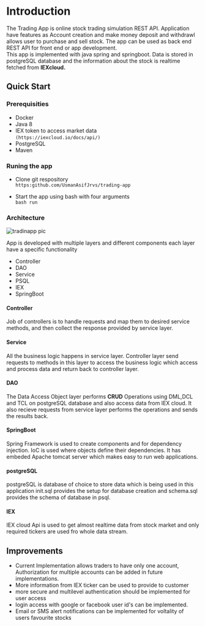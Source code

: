 # Introduction
The Trading App is online stock trading simulation REST API. Application have features as 
Account creation and make money deposit and withdrawl allows user to purchase and sell stock.
 The app can be used as back end REST API for front end or app development.<br />
 This app is implemented with java spring and springboot. Data is stored in postgreSQL 
 database and the information about the stock is realtime fetched from **IEXcloud.**

## Quick Start

### Prerequisities 
- Docker
- Java 8
- IEX token to access market data  <br />```(https://iexcloud.io/docs/api/)```  
- PostgreSQL
- Maven

### Runing the app
- Clone git respository <br/> ```https:github.com/UsmanAsifJrvs/trading-app```

- Start the app using bash with four arguments <br/>
    ```bash run```
  
### Architecture
![tradinapp pic](https://github.com/UsmanAsifJrvs/tradingapp/assets/tradingapp.svg)

App is developed with multiple layers and different components each layer
 have a specific functionality
- Controller
- DAO
- Service
- PSQL
- IEX
- SpringBoot

#### Controller
Job of controllers is to handle requests and map them to desired service methods, and 
then collect the response provided by service layer.

#### Service
All the business logic happens in service layer. Controller layer send requests to
 methods in this layer to access the business logic which access and process data
 and return back to controller layer.
 #### DAO
 The Data Access Object layer performs **CRUD** Operations using DML,DCL and TCL on 
 postgreSQL database and also access data from IEX cloud. It also recieve requests 
 from service layer performs the operations and sends the results back.
 
#### SpringBoot
Spring Framework is used to create components and for dependency injection.
 IoC is used where objects define their dependencies. It has embeded Apache tomcat server
 which makes easy to run web applications.
 #### postgreSQL
 postgreSQL is database of choice to store data which is being used in this application
 init.sql provides the setup for database creation and schema.sql provides the schema
 of database in psql.
 #### IEX
 IEX cloud Api  is used to get almost realtime data from stock market and only required 
 tickers are used fro whole data stream.
## Improvements
- Current Implementation allows traders to have only one account, Authorization for multiple
accounts can be added in future implementations.
- More information from IEX ticker can be used to provide to customer
- more secure and multilevel authentication should be implemented for user access
- login access with google or facebook user id's can be implemented. 
- Email or SMS alert notifications can be implemented for voltality of users favourite 
stocks 
